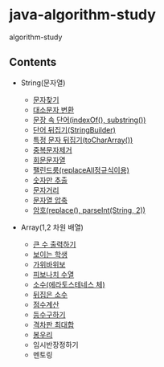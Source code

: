 # java-algorithm-study
algorithm-study
## Contents

* String(문자열)
  * [문자찾기](https://github.com/kimy12/java-algorithm-study/blob/master/inflearn/src/algorithm/string01/String0101.java)
  * [대소문자 변환](https://github.com/kimy12/java-algorithm-study/blob/master/inflearn/src/algorithm/string01/String0102.java)
  * [문장 속 단어(indexOf(), substring())](https://github.com/kimy12/java-algorithm-study/blob/master/inflearn/src/algorithm/string01/String0103.java)
  * [단어 뒤집기(StringBuilder)](https://github.com/kimy12/java-algorithm-study/blob/master/inflearn/src/algorithm/string01/String0104.java)
  * [특정 문자 뒤집기(toCharArray())](https://github.com/kimy12/java-algorithm-study/blob/master/inflearn/src/algorithm/string01/String0105.java)
  * [중복문자제거](https://github.com/kimy12/java-algorithm-study/blob/master/inflearn/src/algorithm/string01/String0106.java)
  * [회문문자열](https://github.com/kimy12/java-algorithm-study/blob/master/inflearn/src/algorithm/string01/String0107.java)
  * [팰린드룸(replaceAll정규식이용)](https://github.com/kimy12/java-algorithm-study/blob/master/inflearn/src/algorithm/string01/String0108.java)
  * [숫자만 추출](https://github.com/kimy12/java-algorithm-study/blob/master/inflearn/src/algorithm/string01/String0109.java)
  * [문자거리](https://github.com/kimy12/java-algorithm-study/blob/master/inflearn/src/algorithm/string01/String0110.java)
  * [문자열 압축](https://github.com/kimy12/java-algorithm-study/blob/master/inflearn/src/algorithm/string01/String0111.java)
  * [암호(replace(), parseInt(String, 2))](https://github.com/kimy12/java-algorithm-study/blob/master/inflearn/src/algorithm/string01/String0112.java)
  
* Array(1,2 차원 배열)
  * [큰 수 출력하기](https://github.com/kimy12/java-algorithm-study/blob/master/inflearn/src/algorithm/array02/Array0201.java)
  * [보이는 학생](https://github.com/kimy12/java-algorithm-study/blob/master/inflearn/src/algorithm/array02/Array0202.java)
  * [가위바위보](https://github.com/kimy12/java-algorithm-study/blob/master/inflearn/src/algorithm/array02/Array0203.java)
  * [피보나치 수열](https://github.com/kimy12/java-algorithm-study/blob/master/inflearn/src/algorithm/array02/Array0204.java)
  * [소수(에라토스테네스 체)](https://github.com/kimy12/java-algorithm-study/blob/master/inflearn/src/algorithm/array02/Array0205.java)
  * [뒤집은 소수](https://github.com/kimy12/java-algorithm-study/blob/master/inflearn/src/algorithm/array02/Array0206.java)
  * [점수계산](https://github.com/kimy12/java-algorithm-study/blob/master/inflearn/src/algorithm/array02/Array0207.java)
  * [등수구하기](https://github.com/kimy12/java-algorithm-study/blob/master/inflearn/src/algorithm/array02/Array0208.java)
  * [격차판 최대합](https://github.com/kimy12/java-algorithm-study/blob/master/inflearn/src/algorithm/array02/Array0209.java)
  * [봉우리]((https://github.com/kimy12/java-algorithm-study/blob/master/inflearn/src/algorithm/array02/Array0210.java))
  * 임시반장정하기
  * 멘토링
